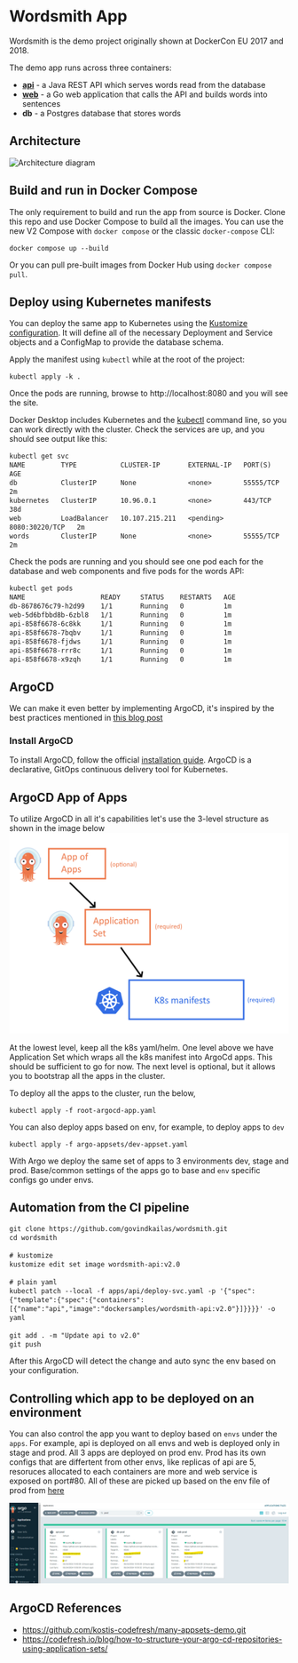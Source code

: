 # Wordsmith App

Wordsmith is the demo project originally shown at DockerCon EU 2017 and 2018.

The demo app runs across three containers:

- **[api](api/Dockerfile)** - a Java REST API which serves words read from the database
- **[web](web/Dockerfile)** - a Go web application that calls the API and builds words into sentences
- **db** - a Postgres database that stores words

## Architecture

![Architecture diagram](architecture.excalidraw.png)

## Build and run in Docker Compose

The only requirement to build and run the app from source is Docker. Clone this repo and use Docker Compose to build all the images. You can use the new V2 Compose with `docker compose` or the classic `docker-compose` CLI:

```shell
docker compose up --build
```

Or you can pull pre-built images from Docker Hub using `docker compose pull`.


## Deploy using Kubernetes manifests

You can deploy the same app to Kubernetes using the [Kustomize configuration](./kustomization.yaml). It will define all of the necessary Deployment and Service objects and a ConfigMap to provide the database schema.

Apply the manifest using `kubectl` while at the root of the project:

```shell
kubectl apply -k .
```

Once the pods are running, browse to http://localhost:8080 and you will see the site.

Docker Desktop includes Kubernetes and the [kubectl](https://kubernetes.io/docs/reference/kubectl/overview/) command line, so you can work directly with the cluster. Check the services are up, and you should see output like this:

```text
kubectl get svc
NAME         TYPE           CLUSTER-IP       EXTERNAL-IP   PORT(S)          AGE
db           ClusterIP      None             <none>        55555/TCP        2m
kubernetes   ClusterIP      10.96.0.1        <none>        443/TCP          38d
web          LoadBalancer   10.107.215.211   <pending>     8080:30220/TCP   2m
words        ClusterIP      None             <none>        55555/TCP        2m
```

Check the pods are running and you should see one pod each for the database and web components and five pods for the words API:

```text
kubectl get pods
NAME                   READY     STATUS    RESTARTS   AGE
db-8678676c79-h2d99    1/1       Running   0          1m
web-5d6bfbbd8b-6zbl8   1/1       Running   0          1m
api-858f6678-6c8kk     1/1       Running   0          1m
api-858f6678-7bqbv     1/1       Running   0          1m
api-858f6678-fjdws     1/1       Running   0          1m
api-858f6678-rrr8c     1/1       Running   0          1m
api-858f6678-x9zqh     1/1       Running   0          1m
```


## ArgoCD 
We can make it even better by implementing ArgoCD, it's inspired by the best practices mentioned in [this blog post ](https://codefresh.io/blog/how-to-structure-your-argo-cd-repositories-using-application-sets/)

### Install ArgoCD

To install ArgoCD, follow the official [installation guide](https://argo-cd.readthedocs.io/en/stable/getting_started/). ArgoCD is a declarative, GitOps continuous delivery tool for Kubernetes.


## ArgoCD App of Apps
To utilize ArgoCD in all it's capabilities let's use the 3-level structure as shown in the image below
![Argo App of Apps](argo-app-of-apps.png)

At the lowest level, keep all the k8s yaml/helm. One level above we have Application Set which wraps all the k8s manifest into ArgoCd apps. This should be sufficient to go for now. The next level is optional, but it allows you to bootstrap all the apps in the cluster. 

To deploy all the apps to the cluster, run the below, 
```
kubectl apply -f root-argocd-app.yaml 
```

You can also deploy apps based on env, for example, to deploy apps to `dev`
```
kubectl apply -f argo-appsets/dev-appset.yaml
```

With Argo we deploy the same set of apps to 3 environments dev, stage and prod. Base/common settings of the apps go to base and `env` specific configs go under envs.

## Automation from the CI pipeline

```
git clone https://github.com/govindkailas/wordsmith.git
cd wordsmith

# kustomize
kustomize edit set image wordsmith-api:v2.0

# plain yaml
kubectl patch --local -f apps/api/deploy-svc.yaml -p '{"spec":{"template":{"spec":{"containers":[{"name":"api","image":"dockersamples/wordsmith-api:v2.0"}]}}}}' -o yaml

git add . -m "Update api to v2.0"
git push
```

After this ArgoCD will detect the change and auto sync the env based on your configuration.


## Controlling which app to be deployed on an environment
You can also control the app you want to deploy based on `envs` under the `apps`. For example, api is deployed on all envs and web is deployed only in stage and prod. All 3 apps are deployed on prod env. Prod has its own configs that are differtent from other envs, like replicas of api are 5, resoruces allocated to each containers are more and web service is exposed on port#80. All of these are picked up based on the env file of prod from [here](apps/web/envs/prod/web.yaml)

![apps deployed on prod env](argo-apps-prod.png)

## ArgoCD References
- https://github.com/kostis-codefresh/many-appsets-demo.git 
- https://codefresh.io/blog/how-to-structure-your-argo-cd-repositories-using-application-sets/ 
